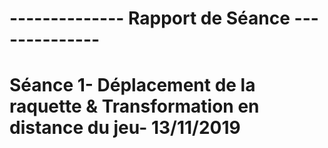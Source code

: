 #       -------------- Rapport de Séance --------------





# Séance 1- Déplacement de la raquette & Transformation en distance du jeu- 13/11/2019 

